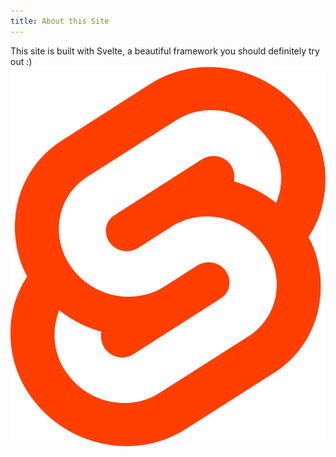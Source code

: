 ```yaml
---
title: About this Site
---
```

This site is built with Svelte, a beautiful framework you should definitely try out :)
![image](./svelte_logo.png)